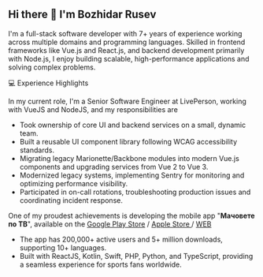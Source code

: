 ## Hi there 👋 I'm Bozhidar Rusev

I'm a full-stack software developer with 7+ years of experience working across multiple domains and programming languages. Skilled in frontend frameworks like Vue.js and React.js, and backend development primarily with Node.js, I enjoy building scalable, high-performance applications and solving complex problems.

💻 Experience Highlights

In my current role, I'm a Senior Software Engineer at LivePerson, working with VueJS and NodeJS, and my responsibilities are
 - Took ownership of core UI and backend services on a small, dynamic team.
 - Built a reusable UI component library following WCAG accessibility standards.
 - Migrating legacy Marionette/Backbone modules into modern Vue.js components and upgrading services from Vue 2 to Vue 3.
 - Modernized legacy systems, implementing Sentry for monitoring and optimizing performance visibility.
 - Participated in on-call rotations, troubleshooting production issues and coordinating incident response.

One of my proudest achievements is developing the mobile app "**Мачовете по ТВ**", available on the <a href="https://play.google.com/store/apps/details?id=com.mfutbg.app&hl=bg">Google Play Store</a> / <a href="https://apps.apple.com/us/app/soccer-live-on-tv/id1083509234">Apple Store </a> / <a href="https://www.telefootball.net/BG/tvs"> WEB </a>
 - The app has 200,000+ active users and 5+ million downloads, supporting 10+ languages.
 - Built with ReactJS, Kotlin, Swift, PHP, Python, and TypeScript, providing a seamless experience for sports fans worldwide.

